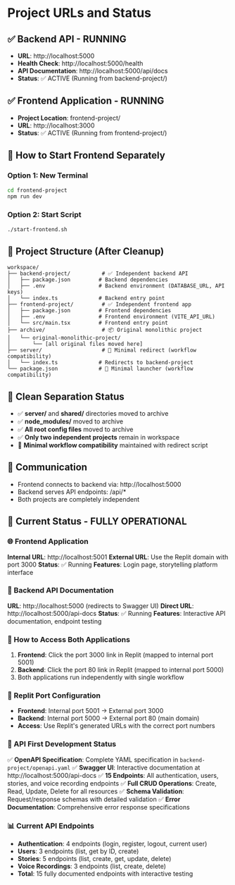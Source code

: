 # Project URLs and Status

## ✅ Backend API - RUNNING
- **URL**: http://localhost:5000
- **Health Check**: http://localhost:5000/health
- **API Documentation**: http://localhost:5000/api/docs
- **Status**: ✅ ACTIVE (Running from backend-project/)

## ✅ Frontend Application - RUNNING
- **Project Location**: frontend-project/
- **URL**: http://localhost:3000
- **Status**: ✅ ACTIVE (Running from frontend-project/)

## 🚀 How to Start Frontend Separately

### Option 1: New Terminal
```bash
cd frontend-project
npm run dev
```

### Option 2: Start Script
```bash
./start-frontend.sh
```

## 📁 Project Structure (After Cleanup)
```
workspace/
├── backend-project/          # ✅ Independent backend API
│   ├── package.json         # Backend dependencies
│   ├── .env                 # Backend environment (DATABASE_URL, API keys)
│   └── index.ts             # Backend entry point
├── frontend-project/         # ✅ Independent frontend app
│   ├── package.json         # Frontend dependencies
│   ├── .env                 # Frontend environment (VITE_API_URL)
│   └── src/main.tsx         # Frontend entry point
├── archive/                  # 📦 Original monolithic project
│   └── original-monolithic-project/
│       └── [all original files moved here]
├── server/                   # 🔄 Minimal redirect (workflow compatibility)
│   └── index.ts             # Redirects to backend-project
└── package.json             # 🔄 Minimal launcher (workflow compatibility)
```

## 🧹 Clean Separation Status
- ✅ **server/** and **shared/** directories moved to archive
- ✅ **node_modules/** moved to archive  
- ✅ **All root config files** moved to archive
- ✅ **Only two independent projects** remain in workspace
- 🔄 **Minimal workflow compatibility** maintained with redirect script

## 🔗 Communication
- Frontend connects to backend via: http://localhost:5000
- Backend serves API endpoints: /api/*
- Both projects are completely independent

## 🎯 Current Status - FULLY OPERATIONAL

### 🌐 Frontend Application
**Internal URL**: http://localhost:5001
**External URL**: Use the Replit domain with port 3000
**Status**: ✅ Running
**Features**: Login page, storytelling platform interface

### 🔧 Backend API Documentation  
**URL**: http://localhost:5000 (redirects to Swagger UI)
**Direct URL**: http://localhost:5000/api-docs
**Status**: ✅ Running
**Features**: Interactive API documentation, endpoint testing

### 🚀 How to Access Both Applications
1. **Frontend**: Click the port 3000 link in Replit (mapped to internal port 5001)
2. **Backend**: Click the port 80 link in Replit (mapped to internal port 5000)
3. Both applications run independently with single workflow

### 🔧 Replit Port Configuration
- **Frontend**: Internal port 5001 → External port 3000
- **Backend**: Internal port 5000 → External port 80 (main domain)
- **Access**: Use Replit's generated URLs with the correct port numbers

### 🎯 API First Development Status
✅ **OpenAPI Specification**: Complete YAML specification in `backend-project/openapi.yaml`
✅ **Swagger UI**: Interactive documentation at http://localhost:5000/api-docs
✅ **15 Endpoints**: All authentication, users, stories, and voice recording endpoints
✅ **Full CRUD Operations**: Create, Read, Update, Delete for all resources
✅ **Schema Validation**: Request/response schemas with detailed validation
✅ **Error Documentation**: Comprehensive error response specifications

### 📊 Current API Endpoints
- **Authentication**: 4 endpoints (login, register, logout, current user)
- **Users**: 3 endpoints (list, get by ID, create)
- **Stories**: 5 endpoints (list, create, get, update, delete)
- **Voice Recordings**: 3 endpoints (list, create, delete)
- **Total**: 15 fully documented endpoints with interactive testing
